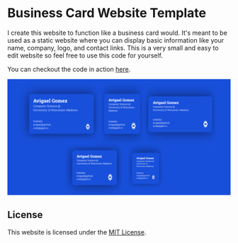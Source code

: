 # Business Card Website Template

I create this website to function like a business card would. It's meant to be used as a static website where you can display basic information like your name, company, logo, and contact links. This is a very small and easy to edit website so feel free to use this code for yourself.

You can checkout the code in action [here](https://avigael.github.io/business-card-site/http:// "demo").

<a href="https://gaels.me">
	<img src="./screenshot.png" alt="Screenshot" />
</a>


## License
This website is licensed under the [MIT License](https://github.com/avigael/github-pages/blob/master/LICENSE).
